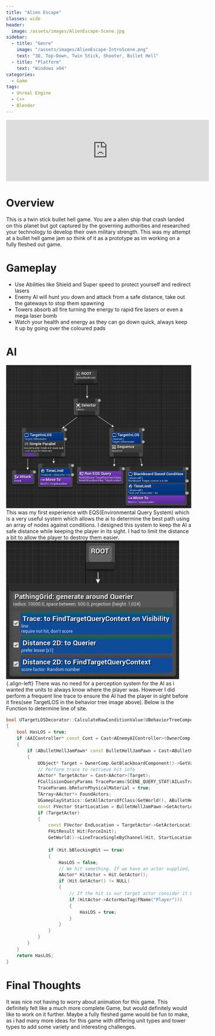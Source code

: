 ```yaml
---
title: "Alien Escape"
classes: wide
header:
  image: /assets/images/AlienEscape-Scene.jpg
sidebar:
  - title: "Genre"
    image: "/assets/images/AlienEscape-IntroScene.png"
    text: "3D, Top-Down, Twin Stick, Shooter, Bullet Hell"
  - title: "Platform"
    text: "Windows x64"
categories:
  - Game
tags:
  - Unreal Engine
  - C++
  - Blender
---
```

<iframe frameborder="0" src="https://itch.io/embed/1109423?bg_color=479b38&amp;fg_color=8c1090&amp;link_color=5bfaf7&amp;border_color=333333" width="552" height="167"><a href="https://kayofways.itch.io/alien-escape">Alien Escape by KayOfWays</a></iframe>

# Overview
This is a twin stick bullet hell game. You are a alien ship that crash landed on this planet but got captured by the governing authorities and researched your technology to develop their own military strength.
This was my attempt at a bullet hell game jam so think of it as a prototype as im working on a fully fleshed out game.

# Gameplay
- Use Abilities like Shield and Super speed to protect yourself and redirect lasers
- Enemy AI will hunt you down and attack from a safe distance, take out the gateways to stop them spawning 
- Towers absorb all fire turning the energy to rapid fire lasers or even a mega laser bomb
- Watch your health and energy as they can go down quick, always keep it up by going over the coloured pads

# AI
![Behavior Tree](/assets/images/AlienEscape-BT.png)
This was my first experience with EQS(Environmental Query System) which is a very useful system which allows the ai to determine the best path using an array of nodes against conditions.
I designed this system to keep the AI a safe distance while keeping the player in its sight.
I had to limit the distance a bit to allow the player to destroy them easier. 
![EQS Diagram](/assets/images/AlienEscape-EQS.png){.align-left}
There was no need for a perception system for the AI as i wanted the units to always know where the player was.
However I did perform a frequent line trace to ensure the AI had the player in sight before it fires(see TargetLOS in the behavior tree image above).
Below is the Function to determine line of site.
```c++
bool UTargetLOSDecorator::CalculateRawConditionValue(UBehaviorTreeComponent& OwnerComp, uint8* NodeMemory) const
{
	bool HasLOS = true;
	if (AAIController* const Cont = Cast<AEnemyAIController>(OwnerComp.GetAIOwner()))
	{
		if (ABulletHellJamPawn* const BulletHellJamPawn = Cast<ABulletHellJamPawn>(Cont->GetPawn()))
		{	
			UObject* Target = OwnerComp.GetBlackboardComponent()->GetValueAsObject(TargetKey.SelectedKeyName);
			// Perform trace to retrieve hit info
			AActor* TargetActor = Cast<AActor>(Target);
			FCollisionQueryParams TraceParams(SCENE_QUERY_STAT(AILosTrace), true, OwnerComp.GetOwner());
			TraceParams.bReturnPhysicalMaterial = true;
			TArray<AActor*> FoundActors;
			UGameplayStatics::GetAllActorsOfClass(GetWorld(), ABulletHellJamProjectile::StaticClass(), FoundActors);
			const FVector StartLocation = BulletHellJamPawn->GetActorLocation();
			if (TargetActor)
			{
				const FVector EndLocation = TargetActor->GetActorLocation();
				FHitResult Hit(ForceInit);
				GetWorld()->LineTraceSingleByChannel(Hit, StartLocation, EndLocation, ECC_Visibility, TraceParams);
				
				if (Hit.bBlockingHit == true)
				{
					HasLOS = false;
					// We hit something. If we have an actor supplied, just check if the hit actor is an enemy. If it is consider that 'has LOS'
					AActor* HitActor = Hit.GetActor();
					if (Hit.GetActor() != NULL)
					{
						// If the hit is our target actor consider it LOS
						if (HitActor->ActorHasTag(FName("Player")))
						{
							HasLOS = true;
						}
					}
				}
			}
		}
	}
	return HasLOS;
}
```

# Final Thoughts
It was nice not having to worry about animation for this game. This definitely felt like a much more complete Game, but would definitely would like to work on it further.
Maybe a fully fleshed game would be fun to make, as i had many more ideas for this game with differing unit types and tower types to add some variety and interesting challenges.